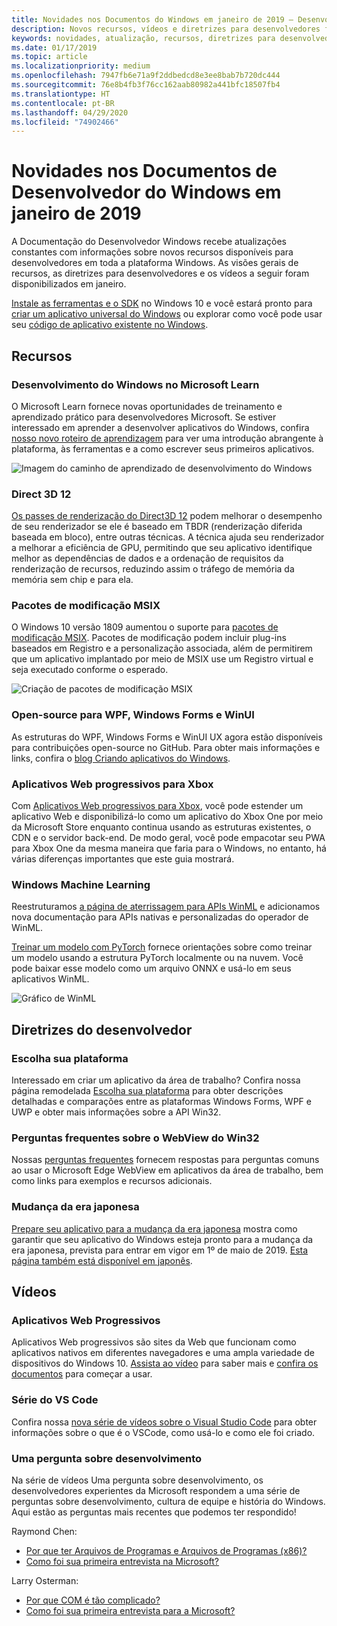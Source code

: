 ```yaml
---
title: Novidades nos Documentos do Windows em janeiro de 2019 – Desenvolver aplicativos UWP
description: Novos recursos, vídeos e diretrizes para desenvolvedores foram adicionados à documentação do desenvolvedor do Windows 10 de janeiro de 2019
keywords: novidades, atualização, recursos, diretrizes para desenvolvedores, Windows 10, janeiro
ms.date: 01/17/2019
ms.topic: article
ms.localizationpriority: medium
ms.openlocfilehash: 7947fb6e71a9f2ddbedcd8e3ee8bab7b720dc444
ms.sourcegitcommit: 76e8b4fb3f76cc162aab80982a441bfc18507fb4
ms.translationtype: HT
ms.contentlocale: pt-BR
ms.lasthandoff: 04/29/2020
ms.locfileid: "74902466"
---
```

# <a name="whats-new-in-the-windows-developer-docs-in-january-2019"></a>Novidades nos Documentos de Desenvolvedor do Windows em janeiro de 2019

A Documentação do Desenvolvedor Windows recebe atualizações constantes com informações sobre novos recursos disponíveis para desenvolvedores em toda a plataforma Windows. As visões gerais de recursos, as diretrizes para desenvolvedores e os vídeos a seguir foram disponibilizados em janeiro.

[Instale as ferramentas e o SDK](https://developer.microsoft.com/windows/downloads#_blank) no Windows 10 e você estará pronto para [criar um aplicativo universal do Windows](../get-started/create-uwp-apps.md) ou explorar como você pode usar seu [código de aplicativo existente no Windows](../porting/index.md).

## <a name="features"></a>Recursos

### <a name="windows-development-on-microsoft-learn"></a>Desenvolvimento do Windows no Microsoft Learn

O Microsoft Learn fornece novas oportunidades de treinamento e aprendizado prático para desenvolvedores Microsoft. Se estiver interessado em aprender a desenvolver aplicativos do Windows, confira [nosso novo roteiro de aprendizagem](/learn/paths/develop-windows10-apps/) para ver uma introdução abrangente à plataforma, às ferramentas e a como escrever seus primeiros aplicativos.

![Imagem do caminho de aprendizado de desenvolvimento do Windows](images/windows-learn.png)

### <a name="direct-3d-12"></a>Direct 3D 12

[Os passes de renderização do Direct3D 12](/windows/desktop/direct3d12/direct3d-12-render-passes) podem melhorar o desempenho de seu renderizador se ele é baseado em TBDR (renderização diferida baseada em bloco), entre outras técnicas. A técnica ajuda seu renderizador a melhorar a eficiência de GPU, permitindo que seu aplicativo identifique melhor as dependências de dados e a ordenação de requisitos da renderização de recursos, reduzindo assim o tráfego de memória da memória sem chip e para ela.

### <a name="msix-modification-packages"></a>Pacotes de modificação MSIX

O Windows 10 versão 1809 aumentou o suporte para [pacotes de modificação MSIX](/windows/msix/modification-package-1809-update). Pacotes de modificação podem incluir plug-ins baseados em Registro e a personalização associada, além de permitirem que um aplicativo implantado por meio de MSIX use um Registro virtual e seja executado conforme o esperado.

![Criação de pacotes de modificação MSIX](images/msix-modification-package.png)

### <a name="open-source-of-wpf-windows-forms-and-winui"></a>Open-source para WPF, Windows Forms e WinUI

As estruturas do WPF, Windows Forms e WinUI UX agora estão disponíveis para contribuições open-source no GitHub. Para obter mais informações e links, confira o [blog Criando aplicativos do Windows](https://blogs.windows.com/buildingapps/2018/12/04/announcing-open-source-of-wpf-windows-forms-and-winui-at-microsoft-connect-2018/#OKZjJs1VVTrMMtkL.97).

### <a name="progressive-web-apps-for-xbox"></a>Aplicativos Web progressivos para Xbox

Com [Aplicativos Web progressivos para Xbox](/microsoft-edge/progressive-web-apps/xbox-considerations), você pode estender um aplicativo Web e disponibilizá-lo como um aplicativo do Xbox One por meio da Microsoft Store enquanto continua usando as estruturas existentes, o CDN e o servidor back-end. De modo geral, você pode empacotar seu PWA para Xbox One da mesma maneira que faria para o Windows, no entanto, há várias diferenças importantes que este guia mostrará.

### <a name="windows-machine-learning"></a>Windows Machine Learning

Reestruturamos [a página de aterrissagem para APIs WinML](/windows/ai/api-reference) e adicionamos nova documentação para APIs nativas e personalizadas do operador de WinML.

[Treinar um modelo com PyTorch](/windows/ai/train-model-pytorch) fornece orientações sobre como treinar um modelo usando a estrutura PyTorch localmente ou na nuvem. Você pode baixar esse modelo como um arquivo ONNX e usá-lo em seus aplicativos WinML.

![Gráfico de WinML](images/winml-graphic.png)

## <a name="developer-guidance"></a>Diretrizes do desenvolvedor

### <a name="choose-your-platform"></a>Escolha sua plataforma

Interessado em criar um aplicativo da área de trabalho? Confira nossa página remodelada [Escolha sua plataforma](/windows/desktop/choose-your-technology) para obter descrições detalhadas e comparações entre as plataformas Windows Forms, WPF e UWP e obter mais informações sobre a API Win32.

### <a name="faqs-on-win32-webview"></a>Perguntas frequentes sobre o WebView do Win32

Nossas [perguntas frequentes](/windows/communitytoolkit/controls/wpf-winforms/webview#frequently-asked-questions-faqs) fornecem respostas para perguntas comuns ao usar o Microsoft Edge WebView em aplicativos da área de trabalho, bem como links para exemplos e recursos adicionais.

### <a name="japanese-era-change"></a>Mudança da era japonesa

[Prepare seu aplicativo para a mudança da era japonesa](../design/globalizing/japanese-era-change.md) mostra como garantir que seu aplicativo do Windows esteja pronto para a mudança da era japonesa, prevista para entrar em vigor em 1º de maio de 2019. [Esta página também está disponível em japonês](/windows/uwp/design/globalizing/japanese-era-change).

## <a name="videos"></a>Vídeos

### <a name="progressive-web-apps"></a>Aplicativos Web Progressivos

Aplicativos Web progressivos são sites da Web que funcionam como aplicativos nativos em diferentes navegadores e uma ampla variedade de dispositivos do Windows 10. [Assista ao vídeo](https://youtu.be/ugAewC3308Y) para saber mais e [confira os documentos](https://developer.microsoft.com/windows/pwa) para começar a usar.

### <a name="vs-code-series"></a>Série do VS Code

Confira nossa [nova série de vídeos sobre o Visual Studio Code](https://www.youtube.com/playlist?list=PLlrxD0HtieHjQX77y-0sWH9IZBTmv1tTx) para obter informações sobre o que é o VSCode, como usá-lo e como ele foi criado.

### <a name="one-dev-question"></a>Uma pergunta sobre desenvolvimento

Na série de vídeos Uma pergunta sobre desenvolvimento, os desenvolvedores experientes da Microsoft respondem a uma série de perguntas sobre desenvolvimento, cultura de equipe e história do Windows. Aqui estão as perguntas mais recentes que podemos ter respondido!

Raymond Chen:

* [Por que ter Arquivos de Programas e Arquivos de Programas (x86)?](https://youtu.be/qRb6otsHG5c)
* [Como foi sua primeira entrevista na Microsoft?](https://youtu.be/MfzzbNp8kfw)

Larry Osterman:

* [Por que COM é tão complicado?](https://youtu.be/-gkXAV-StVA)
* [Como foi sua primeira entrevista para a Microsoft?](https://youtu.be/N7o9eJpFYco)